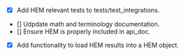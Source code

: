 
- [x] Add HEM relevant tests to tests/test_integrations.
- [] Udpdate math and terminology documentation.
- [] Ensure HEM is properly included in api_doc.
- [x] Add functionality to load HEM results into a HEM object.